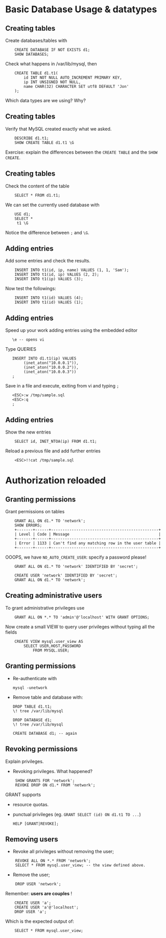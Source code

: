 # Basic Database Usage & datatypes
## Creating tables
Create databases/tables with

        CREATE DATABASE IF NOT EXISTS d1;
        SHOW DATABASES;
         
Check what happens in /var/lib/mysql, then

        CREATE TABLE d1.t1(
            id INT NOT NULL AUTO_INCREMENT PRIMARY KEY, 
            ip INT UNSIGNED NOT NULL,
            name CHAR(32) CHARACTER SET utf8 DEFAULT 'Jon'
        );

Which data types are we using? Why?


## Creating tables
Verify that MySQL created exactly what we asked.

        DESCRIBE d1.t1;
        SHOW CREATE TABLE d1.t1 \G

Exercise: explain the differences between the `CREATE TABLE` and the `SHOW CREATE`.


## Creating tables
Check the content of the table

        SELECT * FROM d1.t1;
        
We can set the currently used database with 

        USE d1;
        SELECT * 
         t1 \G        

Notice the difference between `;` and `\G`.


## Adding entries
Add some entries and check the results.

        INSERT INTO t1(id, ip, name) VALUES (1, 1, 'Sam');
        INSERT INTO t1(id, ip) VALUES (2, 2);
        INSERT INTO t1(ip) VALUES (3);
       
Now test the followings:       
       
        INSERT INTO t1(id) VALUES (4);
        INSERT INTO t1(id) VALUES (1);


## Adding entries
Speed up your work adding entries using the embedded editor

       \e -- opens vi

Type QUERIES

       INSERT INTO d1.t1(ip) VALUES 
            (inet_aton("10.0.0.1")),
            (inet_aton("10.0.0.2")),
            (inet_aton("10.0.0.3"))
       ;

Save in a file and execute, exiting from vi
 and typing `;`
 
       <ESC>:w /tmp/sample.sql
       <ESC>:q
       ;

## Adding entries
Show the new entries

        SELECT id, INET_NTOA(ip) FROM d1.t1;


Reload a previous file and add further entries

        <ESC>!!cat /tmp/sample.sql


# Authorization reloaded
## Granting permissions
Grant permissions on tables

        GRANT ALL ON d1.* TO 'network';
        SHOW ERRORS;
        +-------+------+-----------------------------------------------+
        | Level | Code | Message                                       |
        +-------+------+-----------------------------------------------+
        | Error | 1133 | Can't find any matching row in the user table |
        +-------+------+-----------------------------------------------+

OOOPS, we have `NO_AUTO_CREATE_USER`: specify a password please!

        GRANT ALL ON d1.* TO 'network' IDENTIFIED BY 'secret';
        
        CREATE USER 'network' IDENTIFIED BY 'secret';
        GRANT ALL ON d1.* TO 'network';
        

## Creating administrative users
To grant administrative privileges use

        GRANT ALL ON *.* TO 'admin'@'localhost' WITH GRANT OPTIONS;

Now create a small VIEW to query user privileges without typing all the fields

        CREATE VIEW mysql.user_view AS 
            SELECT USER,HOST,PASSWORD 
                FROM MYSQL.USER;
  
        
## Granting permissions         
  - Re-authenticate with 
  
        mysql -unetwork
  
  - Remove table and database with:

        DROP TABLE d1.t1;
        \! tree /var/lib/mysql
        
        DROP DATABASE d1;
        \! tree /var/lib/mysql

        CREATE DATABASE d1; -- again

## Revoking permissions
Explain privileges.

 - Revoking privileges. What happened? 

        SHOW GRANTS FOR 'network';
        REVOKE DROP ON d1.* FROM 'network';
  
GRANT supports 

  - resource quotas. 
  - punctual privileges (eg. ```GRANT SELECT (id) ON d1.t1 TO ...```)
    
        HELP [GRANT|REVOKE]; 

 
## Removing users

 - Revoke all privileges without removing the user;
 
        REVOKE ALL ON *.* FROM 'network';
        SELECT * FROM mysql.user_view; -- the view defined above.
 
 - Remove the user;
 
        DROP USER 'network';
   
Remember: **users are couples** !

        CREATE USER 'a';
        CREATE USER 'a'@'localhost';
        DROP USER 'a';
        
Which is the expected output of: 
        
        SELECT * FROM mysql.user_view;
